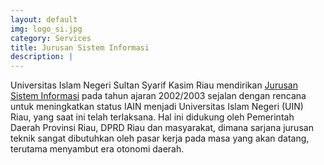```yaml
---
layout: default
img: logo_si.jpg
category: Services
title: Jurusan Sistem Informasi
description: |
---
```

Universitas Islam Negeri Sultan Syarif Kasim Riau mendirikan [Jurusan Sistem Informasi](http://sif.uin-suska.ac.id/) pada tahun ajaran 2002/2003 sejalan dengan rencana untuk meningkatkan status IAIN menjadi Universitas Islam Negeri (UIN) Riau, yang saat ini telah terlaksana. Hal ini didukung oleh Pemerintah Daerah Provinsi Riau, DPRD Riau dan masyarakat, dimana sarjana jurusan teknik sangat dibutuhkan oleh pasar kerja pada masa yang akan datang, terutama menyambut era otonomi daerah.


